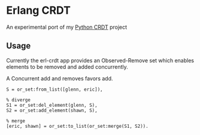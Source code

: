 # Erlang CRDT

An experimental port of my [Python
CRDT](https://github.com/ericmoritz/crdt) project


## Usage

Currently the erl-crdt app provides an Observed-Remove set which
enables elements to be removed and added concurrently.

A Concurrent add and removes favors add.

    S = or_set:from_list([glenn, eric]),

    % diverge
    S1 = or_set:del_element(glenn, S),
    S2 = or_set:add_element(shawn, S),
    
    % merge
    [eric, shawn] = or_set:to_list(or_set:merge(S1, S2)).
    


